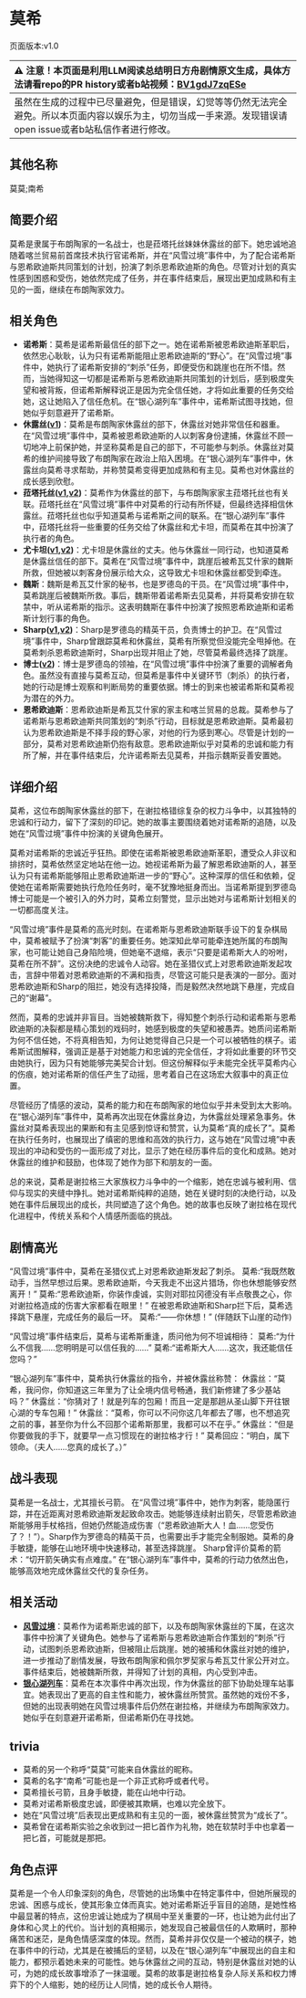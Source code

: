 # 莫希
页面版本:v1.0
 

| :warning: 注意！本页面是利用LLM阅读总结明日方舟剧情原文生成，具体方法请看repo的PR history或者b站视频：[BV1gdJ7zqESe](https://www.bilibili.com/video/BV1gdJ7zqESe/)         |
|:----------------------------|
| 虽然在生成的过程中已尽量避免，但是错误，幻觉等等仍然无法完全避免。所以本页面内容以娱乐为主，切勿当成一手来源。发现错误请open issue或者b站私信作者进行修改。|



## 其他名称
莫莫;南希
## 简要介绍
莫希是隶属于布朗陶家的一名战士，也是菈塔托丝妹妹休露丝的部下。她忠诚地追随着喀兰贸易前首席技术执行官诺希斯，并在“风雪过境”事件中，为了配合诺希斯与恩希欧迪斯共同策划的计划，扮演了刺杀恩希欧迪斯的角色。尽管对计划的真实性感到困惑和受伤，她依然完成了任务，并在事件结束后，展现出更加成熟和有主见的一面，继续在布朗陶家效力。
## 相关角色
-   **诺希斯**：莫希是诺希斯最信任的部下之一。她在诺希斯被恩希欧迪斯革职后，依然忠心耿耿，认为只有诺希斯能阻止恩希欧迪斯的“野心”。在“风雪过境”事件中，她执行了诺希斯安排的“刺杀”任务，即便受伤和跳崖也在所不惜。然而，当她得知这一切都是诺希斯与恩希欧迪斯共同策划的计划后，感到极度失望和被背叛，但诺希斯解释说正是因为完全信任她，才将如此重要的任务交给她，这让她陷入了信任危机。在“银心湖列车”事件中，诺希斯试图寻找她，但她似乎刻意避开了诺希斯。
-   **休露丝([v1](extended_char_xiu_lu_si.md))**：莫希是布朗陶家休露丝的部下，休露丝对她非常信任和器重。在“风雪过境”事件中，莫希被恩希欧迪斯的人以刺客身份逮捕，休露丝不顾一切地冲上前保护她，并坚称莫希是自己的部下，不可能参与刺杀。休露丝对莫希的维护间接导致了布朗陶家在政治上陷入困境。在“银心湖列车”事件中，休露丝向莫希寻求帮助，并称赞莫希变得更加成熟和有主见。莫希也对休露丝的成长感到欣慰。
-   **菈塔托丝([v1](extended_char_0c1da6.md),[v2](../char_v3/extended_char_la_ta_tuo_si.md))**：莫希作为休露丝的部下，与布朗陶家家主菈塔托丝也有关联。菈塔托丝在“风雪过境”事件中对莫希的行动有所怀疑，但最终选择相信休露丝。菈塔托丝也似乎知道莫希与诺希斯之间的联系。在“银心湖列车”事件中，菈塔托丝将一些重要的任务交给了休露丝和尤卡坦，而莫希在其中扮演了执行者的角色。
-   **尤卡坦([v1](extended_char_you_ka_tan.md),[v2](../char_v3/extended_char_you_ka_tan.md))**：尤卡坦是休露丝的丈夫。他与休露丝一同行动，也知道莫希是休露丝信任的部下。莫希在“风雪过境”事件中，跳崖后被希瓦艾什家的魏斯所救，但她被以刺客身份展示给大众，这导致尤卡坦和休露丝都受到牵连。
-   **魏斯**：魏斯是希瓦艾什家的秘书，也是罗德岛的干员。在“风雪过境”事件中，莫希跳崖后被魏斯所救。事后，魏斯带着诺希斯去见莫希，并将莫希安排在软禁中，听从诺希斯的指示。这表明魏斯在事件中扮演了按照恩希欧迪斯和诺希斯计划行事的角色。
-   **Sharp([v1](char_609_acguad.md),[v2](../char_v3/char_609_acguad.md))**：Sharp是罗德岛的精英干员，负责博士的护卫。在“风雪过境”事件中，Sharp曾跟踪莫希和休露丝，莫希有所察觉但没能完全甩掉他。在莫希刺杀恩希欧迪斯时，Sharp出现并阻止了她，尽管莫希最终选择了跳崖。
-   **博士([v2](../char_v3/extended_char_bo_shi.md))**：博士是罗德岛的领袖，在“风雪过境”事件中扮演了重要的调解者角色。虽然没有直接与莫希互动，但莫希是事件中关键环节（刺杀）的执行者，她的行动是博士观察和判断局势的重要依据。博士的到来也被诺希斯和莫希视为潜在的外力。
-   **恩希欧迪斯**：恩希欧迪斯是希瓦艾什家的家主和喀兰贸易的总裁。莫希参与了诺希斯与恩希欧迪斯共同策划的“刺杀”行动，目标就是恩希欧迪斯。莫希最初认为恩希欧迪斯是不择手段的野心家，对他的行为感到寒心。尽管是计划的一部分，莫希对恩希欧迪斯仍抱有敌意。恩希欧迪斯似乎对莫希的忠诚和能力有所了解，并在事件结束后，允许诺希斯去见莫希，并指示魏斯妥善安置她。
## 详细介绍
莫希，这位布朗陶家休露丝的部下，在谢拉格错综复杂的权力斗争中，以其独特的忠诚和行动力，留下了深刻的印记。她的故事主要围绕着她对诺希斯的追随，以及她在“风雪过境”事件中扮演的关键角色展开。

莫希对诺希斯的忠诚近乎狂热。即使在诺希斯被恩希欧迪斯革职，遭受众人非议和排挤时，莫希依然坚定地站在他一边。她视诺希斯为最了解恩希欧迪斯的人，甚至认为只有诺希斯能够阻止恩希欧迪斯进一步的“野心”。这种深厚的信任和依赖，促使她在诺希斯需要她执行危险任务时，毫不犹豫地挺身而出。当诺希斯提到罗德岛博士可能是一个被引入的外力时，莫希立刻警觉，显示出她对与诺希斯计划相关的一切都高度关注。

“风雪过境”事件是莫希的高光时刻。在诺希斯与恩希欧迪斯联手设下的复杂棋局中，莫希被赋予了扮演“刺客”的重要任务。她深知此举可能牵连她所属的布朗陶家，也可能让她自己身陷险境，但她毫不退缩，表示“只要是诺希斯大人的吩咐，莫希在所不辞”。这份决绝的忠诚令人动容。她在圣猎仪式上对恩希欧迪斯发起攻击，言辞中带着对恩希欧迪斯的不满和指责，尽管这可能只是表演的一部分。面对恩希欧迪斯和Sharp的阻拦，她没有选择投降，而是毅然决然地跳下悬崖，完成自己的“谢幕”。

然而，莫希的忠诚并非盲目。当她被魏斯救下，得知整个刺杀行动和诺希斯与恩希欧迪斯的决裂都是精心策划的戏码时，她感到极度的失望和被愚弄。她质问诺希斯为何不信任她，不将真相告知，为何让她觉得自己只是一个可以被牺牲的棋子。诺希斯试图解释，强调正是基于对她能力和忠诚的完全信任，才将如此重要的环节交由她执行，因为只有她能够完美契合计划。但这份解释似乎未能完全抚平莫希内心的伤痕，她对诺希斯的信任产生了动摇，思考着自己在这场宏大叙事中的真正位置。

尽管经历了情感的波动，莫希的能力和在布朗陶家的地位似乎并未受到太大影响。在“银心湖列车”事件中，莫希再次出现在休露丝身边，为休露丝处理紧急事务。休露丝对莫希表现出的果断和有主见感到惊讶和赞赏，认为莫希“真的成长了”。莫希在执行任务时，也展现出了缜密的思维和高效的执行力，这与她在“风雪过境”中表现出的冲动和受伤的一面形成了对比，显示了她在经历事件后的变化和成熟。她对休露丝的维护和鼓励，也体现了她作为部下和朋友的一面。

总的来说，莫希是谢拉格三大家族权力斗争中的一个缩影，她在忠诚与被利用、信仰与现实的夹缝中挣扎。她对诺希斯纯粹的追随，她在关键时刻的决绝行动，以及她在事件后展现出的成长，共同塑造了这个角色。她的故事也反映了谢拉格在现代化进程中，传统关系和个人情感所面临的挑战。
## 剧情高光
“风雪过境”事件中，莫希在圣猎仪式上对恩希欧迪斯发起了刺杀。
莫希:“我既然敢动手，当然早想过后果。恩希欧迪斯，今天我走不出这片猎场，你也休想能够安然离开！”
莫希:“恩希欧迪斯，你装作虔诚，实则对耶拉冈德没有半点敬畏之心，你对谢拉格造成的伤害大家都看在眼里！”
在被恩希欧迪斯和Sharp拦下后，莫希选择跳下悬崖，完成任务的最后一环。
莫希:“——你休想！” (伴随跃下山崖的动作)

“风雪过境”事件结束后，莫希与诺希斯重逢，质问他为何不坦诚相待：
莫希:“为什么不信我……您明明是可以信任我的……”
莫希:“诺希斯大人……这次，我还能信任您吗？”

“银心湖列车”事件中，莫希执行休露丝的指令，并被休露丝称赞：
休露丝：“莫希，我问你，你知道这三年里为了让全境内信号畅通，我们新修建了多少基站吗？”
休露丝：“你猜对了！就是列车的包厢！而且一定是那趟从圣山脚下开往银心湖的专车包厢！”
休露丝：“莫希，你可以不问你这几年都去了哪，也不想追究之前的事，甚至你为什么不回那个诺希斯那里，我都可以不在乎。”
休露丝：“但是你要做我的手下，就要早一点习惯现在的谢拉格才行！”
莫希回应：“明白，属下领命。（夫人……您真的成长了。）”
## 战斗表现
莫希是一名战士，尤其擅长弓箭。
在“风雪过境”事件中，她作为刺客，能隐匿行踪，并在近距离对恩希欧迪斯发起致命攻击。她能够连续射出箭矢，尽管恩希欧迪斯能够用手杖格挡，但她仍然能造成伤害（“恩希欧迪斯大人！血……您受伤了？！”）。Sharp作为罗德岛的精英干员，也需要出手才能完全制服她。莫希的身手敏捷，能够在山地环境中快速移动，甚至选择跳崖。
Sharp曾评价莫希的箭术：“切开箭矢确实有点难度。”
在“银心湖列车”事件中，莫希的行动力依然出色，能够高效地完成休露丝交代的复杂任务。
## 相关活动
-   **[风雪过境](../stories/act14side.md)**：莫希作为诺希斯忠诚的部下，以及布朗陶家休露丝的下属，在这次事件中扮演了关键角色。她参与了诺希斯与恩希欧迪斯合作策划的“刺杀”行动，试图刺杀恩希欧迪斯，但被阻止后跳崖。她的被捕和休露丝对她的维护，进一步推动了剧情发展，导致布朗陶家和佩尔罗契家与希瓦艾什家公开对立。事件结束后，她被魏斯所救，并得知了计划的真相，内心受到冲击。
-   **[银心湖列车](../stories/act30side.md)**：莫希在本次事件中再次出现，作为休露丝的部下协助处理车站事宜。她表现出了更高的自主性和能力，被休露丝所赞赏。虽然她的戏份不多，但她的出现表明她在风雪过境事件后仍然在谢拉格，并继续为布朗陶家效力。她似乎在刻意避开诺希斯，但诺希斯仍在寻找她。
## trivia
*   莫希的另一个称呼“莫莫”可能来自休露丝的昵称。
*   莫希的名字“南希”可能也是一个非正式称呼或者代号。
*   莫希擅长弓箭，且身手敏捷，能在山地中行动。
*   莫希对诺希斯极度忠诚，即便被其欺瞒，也难以完全放下。
*   她在“风雪过境”后表现出更成熟和有主见的一面，被休露丝赞赏为“成长了”。
*   莫希曾在诺希斯实验之余收到过一把匕首作为礼物，她在软禁时手中也拿着一把匕首，可能就是那把。
## 角色点评
莫希是一个令人印象深刻的角色，尽管她的出场集中在特定事件中，但她所展现的忠诚、困惑与成长，使其形象立体而真实。她对诺希斯近乎盲目的追随，是她性格中最显著的特点，这份忠诚让她成为了棋局中至关重要的一环，也让她为此付出了身体和心灵上的代价。当计划的真相揭示，她发现自己被最信任的人欺瞒时，那种痛苦和迷茫，是角色情感深度的体现。然而，莫希并非仅仅是一个被动的棋子，她在事件中的行动，尤其是在被捕后的坚韧，以及在“银心湖列车”中展现出的自主和能力，都预示着她未来的可能性。她与休露丝之间的互动，特别是休露丝对她的认可，为她的成长故事增添了一抹温暖。莫希的故事是谢拉格复杂人际关系和权力博弈下的个人缩影，她的经历让人同情，她的成长令人期待。